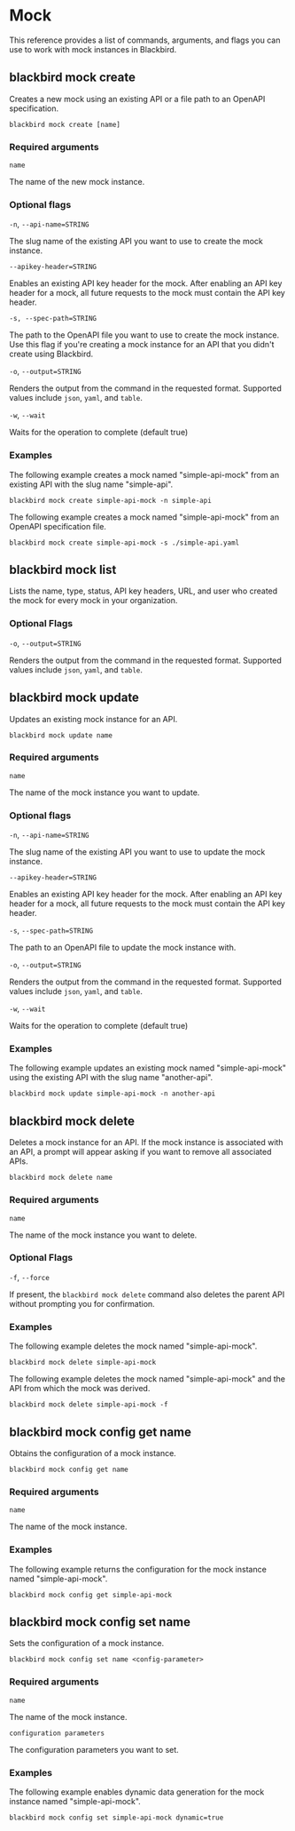 # Mock

This reference provides a list of commands, arguments, and flags you can use to work with mock instances in Blackbird.

## blackbird mock create

Creates a new mock using an existing API or a file path to an OpenAPI specification.

```shell
blackbird mock create [name]
```

### Required arguments

`name`

The name of the new mock instance.

### Optional flags

`-n`, `--api-name=STRING`

The slug name of the existing API you want to use to create the mock instance.

`--apikey-header=STRING`

Enables an existing API key header for the mock. After enabling an API key header for a mock, all future requests to the mock must contain the API key header.

`-s, --spec-path=STRING`

The path to the OpenAPI file you want to use to create the mock instance. Use this flag if you're creating a mock instance for an API that you didn't create using Blackbird.

`-o`, `--output=STRING`

Renders the output from the command in the requested format. Supported values include `json`, `yaml`, and `table`.

`-w`, `--wait`

Waits for the operation to complete (default true)

### Examples

The following example creates a mock named "simple-api-mock" from an existing API with the slug name "simple-api".

```shell
blackbird mock create simple-api-mock -n simple-api
```

The following example creates a mock named "simple-api-mock" from an OpenAPI specification file.

```shell
blackbird mock create simple-api-mock -s ./simple-api.yaml
```

## blackbird mock list

Lists the name, type, status, API key headers, URL, and user who created the mock for every mock in your organization.

### Optional Flags

`-o`, `--output=STRING`

Renders the output from the command in the requested format. Supported values include `json`, `yaml`, and `table`.

## blackbird mock update

Updates an existing mock instance for an API.

```shell
blackbird mock update name
```

### Required arguments

`name`

The name of the mock instance you want to update.

### Optional flags

`-n`, `--api-name=STRING`

The slug name of the existing API you want to use to update the mock instance.

`--apikey-header=STRING`

Enables an existing API key header for the mock. After enabling an API key header for a mock, all future requests to the mock must contain the API key header.

`-s`, `--spec-path=STRING`

The path to an OpenAPI file to update the mock instance with.

`-o`, `--output=STRING`

Renders the output from the command in the requested format. Supported values include `json`, `yaml`, and `table`.

`-w`, `--wait`

Waits for the operation to complete (default true)

### Examples

The following example updates an existing mock named "simple-api-mock" using the existing API with the slug name "another-api".

```shell
blackbird mock update simple-api-mock -n another-api
```

## blackbird mock delete

Deletes a mock instance for an API. If the mock instance is associated with an API, a prompt will appear asking if you want to remove all associated APIs.

```shell
blackbird mock delete name
```

### Required arguments

`name`

The name of the mock instance you want to delete.

### Optional Flags

`-f`, `--force`

If present, the `blackbird mock delete` command also deletes the parent API without prompting you for confirmation.

### Examples

The following example deletes the mock named "simple-api-mock".

```shell
blackbird mock delete simple-api-mock
```

The following example deletes the mock named "simple-api-mock" and the API from which the mock was derived.

```shell
blackbird mock delete simple-api-mock -f
```

## blackbird mock config get name

Obtains the configuration of a mock instance.

```shell
blackbird mock config get name
```

### Required arguments

`name`

The name of the mock instance.

### Examples

The following example returns the configuration for the mock instance named "simple-api-mock".

```shell
blackbird mock config get simple-api-mock
```

## blackbird mock config set name

Sets the configuration of a mock instance.

```shell
blackbird mock config set name <config-parameter>
```

### Required arguments

`name`

The name of the mock instance.

`configuration parameters`

The configuration parameters you want to set.

### Examples

The following example enables dynamic data generation for the mock instance named "simple-api-mock".

```shell
blackbird mock config set simple-api-mock dynamic=true
```
